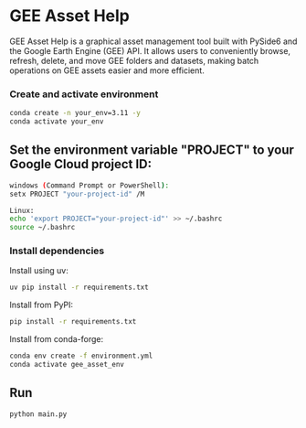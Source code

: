 # GEE Asset Help

GEE Asset Help is a graphical asset management tool built with PySide6 and the Google Earth Engine (GEE) API. It allows users to conveniently browse, refresh, delete, and move GEE folders and datasets, making batch operations on GEE assets easier and more efficient.

### Create and activate environment
```bash
conda create -n your_env=3.11 -y
conda activate your_env
```
## Set the environment variable "PROJECT" to your Google Cloud project ID:
```bash
windows (Command Prompt or PowerShell):
setx PROJECT "your-project-id" /M 

Linux: 
echo 'export PROJECT="your-project-id"' >> ~/.bashrc
source ~/.bashrc
```
### Install dependencies
Install using uv:
```bash
uv pip install -r requirements.txt
```

Install from PyPI:
```bash
pip install -r requirements.txt
```

Install from conda-forge:
```bash
conda env create -f environment.yml
conda activate gee_asset_env
```

## Run
```bash
python main.py
```